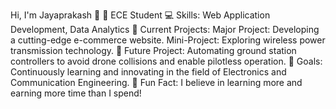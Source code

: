 Hi, I'm Jayaprakash 👋
🌱 ECE Student 
💻 Skills: Web Application Development, Data Analytics
🔭 Current Projects:
Major Project: Developing a cutting-edge e-commerce website.
Mini-Project: Exploring wireless power transmission technology.
🚀 Future Project: Automating ground station controllers to avoid drone collisions and enable pilotless operation.
🎯 Goals: Continuously learning and innovating in the field of Electronics and Communication Engineering.
🎉 Fun Fact: I believe in learning more and earning more time than I spend!


